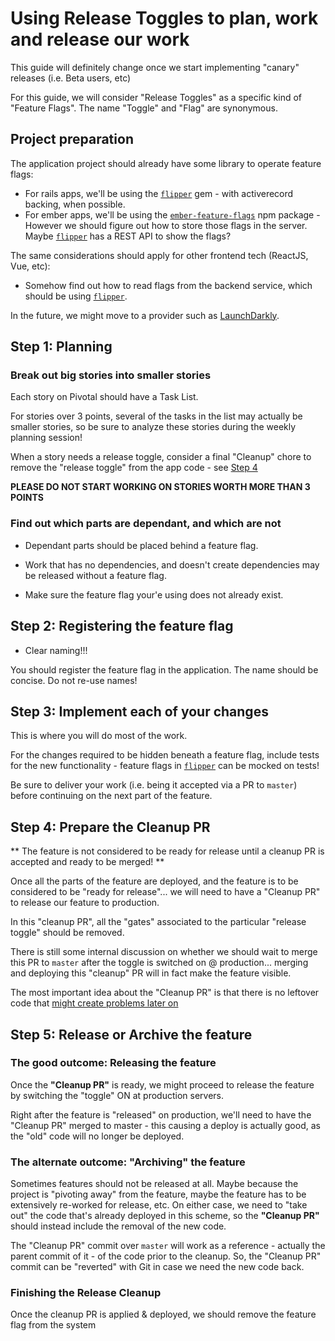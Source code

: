 # Using Release Toggles to plan, work and release our work

This guide will definitely change once we start implementing "canary" releases (i.e. Beta users, etc)

For this guide, we will consider "Release Toggles" as a specific kind of "Feature Flags". The name "Toggle" and "Flag" are synonymous.

## Project preparation

The application project should already have some library to operate feature flags:

- For rails apps, we'll be using the [`flipper`](https://github.com/jnunemaker/flipper) gem - with activerecord backing, when possible.
- For ember apps, we'll be using the [`ember-feature-flags`](https://github.com/kategengler/ember-feature-flags) npm package - However we should figure out how to store those flags in the server. Maybe [`flipper`](https://github.com/jnunemaker/flipper) has a REST API to show the flags?

The same considerations should apply for other frontend tech (ReactJS, Vue, etc):
- Somehow find out how to read flags from the backend service, which should be using [`flipper`](https://github.com/jnunemaker/flipper).

In the future, we might move to a provider such as [LaunchDarkly](https://launchdarkly.com).

## Step 1: Planning

### Break out big stories into smaller stories

Each story on Pivotal should have a Task List. 

For stories over 3 points, several of the tasks in the list may actually be smaller stories, so be sure to analyze these stories during the weekly planning session!

When a story needs a release toggle, consider a final "Cleanup" chore to remove the "release toggle" from the app code - see [Step 4](#step-4-prepare-the-cleanup-pr)

**PLEASE DO NOT START WORKING ON STORIES WORTH MORE THAN 3 POINTS**

### Find out which parts are dependant, and which are not

- Dependant parts should be placed behind a feature flag.
- Work that has no dependencies, and doesn't create dependencies may be released without a feature flag.

- Make sure the feature flag your'e using does not already exist.

## Step 2: Registering the feature flag

- Clear naming!!!

You should register the feature flag in the application. The name should be concise. Do not re-use names!

## Step 3: Implement each of your changes

This is where you will do most of the work.

For the changes required to be hidden beneath a feature flag, include tests for the new functionality - feature flags in [`flipper`](https://github.com/jnunemaker/flipper) can be mocked on tests!

Be sure to deliver your work (i.e. being it accepted via a PR to `master`) before continuing on the next part of the feature.

## Step 4: Prepare the Cleanup PR

** The feature is not considered to be ready for release until a cleanup PR is accepted and ready to be merged! **

Once all the parts of the feature are deployed, and the feature is to be considered to be "ready for release"... we will need to have a "Cleanup PR" to release our feature to production.

In this "cleanup PR", all the "gates" associated to the particular "release toggle" should be removed.

There is still some internal discussion on whether we should wait to merge this PR to `master` after the toggle is switched on @ production... merging and deploying this "cleanup" PR will in fact make the feature visible.

The most important idea about the "Cleanup PR" is that there is no leftover code that [might create problems later on](https://medium.com/dataseries/the-rise-and-fall-of-knight-capital-buy-high-sell-low-rinse-and-repeat-ae17fae780f6)

## Step 5: Release or Archive the feature

### The good outcome: Releasing the feature

Once the **"Cleanup PR"** is ready, we might proceed to release the feature by switching the "toggle" ON at production servers.

Right after the feature is "released" on production, we'll need to have the "Cleanup PR" merged to master - this causing a deploy is actually good, as the "old" code will no longer be deployed.

### The alternate outcome: "Archiving" the feature

Sometimes features should not be released at all. Maybe because the project is "pivoting away" from the feature, maybe the feature has to be extensively re-worked for release, etc. On either case, we need to "take out" the code that's already deployed in this scheme, so the **"Cleanup PR"** should instead include the removal of the new code.

The "Cleanup PR" commit over `master` will work as a reference - actually the parent commit of it - of the code prior to the cleanup. So, the "Cleanup PR" commit can be "reverted" with Git in case we need the new code back.

### Finishing the Release Cleanup

Once the cleanup PR is applied & deployed, we should remove the feature flag from the system
